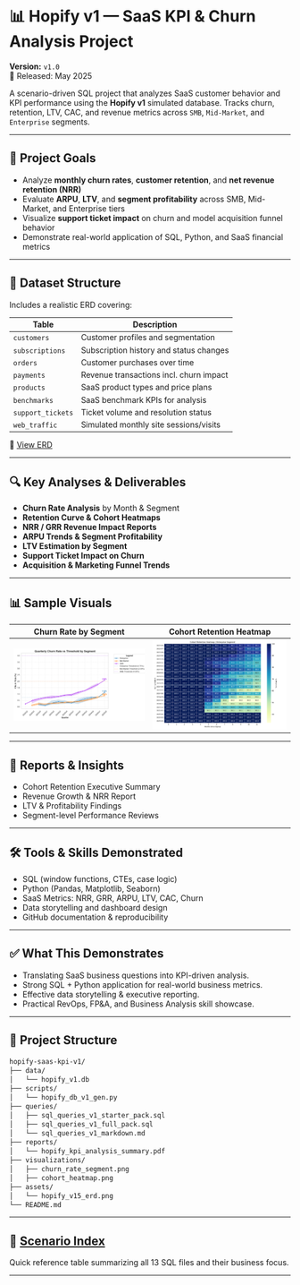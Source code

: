# 📊 Hopify v1 — SaaS KPI & Churn Analysis Project

**Version:** `v1.0`  
📅 Released: May 2025

A scenario-driven SQL project that analyzes SaaS customer behavior and KPI performance using the **Hopify v1** simulated database. Tracks churn, retention, LTV, CAC, and revenue metrics across `SMB`, `Mid-Market`, and `Enterprise` segments.

---

## 🎯 Project Goals

- Analyze **monthly churn rates**, **customer retention**, and **net revenue retention (NRR)**
- Evaluate **ARPU**, **LTV**, and **segment profitability** across SMB, Mid-Market, and Enterprise tiers
- Visualize **support ticket impact** on churn and model acquisition funnel behavior
- Demonstrate real-world application of SQL, Python, and SaaS financial metrics

---

## 🧩 Dataset Structure

Includes a realistic ERD covering:

| Table             | Description                              |
|------------------|------------------------------------------|
| `customers`       | Customer profiles and segmentation       |
| `subscriptions`   | Subscription history and status changes  |
| `orders`          | Customer purchases over time             |
| `payments`        | Revenue transactions incl. churn impact  |
| `products`        | SaaS product types and price plans       |
| `benchmarks`      | SaaS benchmark KPIs for analysis         |
| `support_tickets` | Ticket volume and resolution status      |
| `web_traffic`     | Simulated monthly site sessions/visits   |

📎 [View ERD](./hopify_v1_erd.png)

---

## 🔍 Key Analyses & Deliverables

- **Churn Rate Analysis** by Month & Segment
- **Retention Curve & Cohort Heatmaps**
- **NRR / GRR Revenue Impact Reports**
- **ARPU Trends & Segment Profitability**
- **LTV Estimation by Segment**
- **Support Ticket Impact on Churn**
- **Acquisition & Marketing Funnel Trends**

---

## 📊 Sample Visuals

| Churn Rate by Segment | Cohort Retention Heatmap |
|-----------------------|--------------------------|
| ![](visuals/01_Project_Churn_Retention_Analysis/01-hopify-monthly-churn-seg-line-chart.png) | ![](visuals/01_Project_Churn_Retention_Analysis/01-hopify-cohort-retention-heatmap-enterprise.png) |


---

## 📝 Reports & Insights

- Cohort Retention Executive Summary
- Revenue Growth & NRR Report
- LTV & Profitability Findings
- Segment-level Performance Reviews

---

## 🛠️ Tools & Skills Demonstrated

- SQL (window functions, CTEs, case logic)
- Python (Pandas, Matplotlib, Seaborn)
- SaaS Metrics: NRR, GRR, ARPU, LTV, CAC, Churn
- Data storytelling and dashboard design
- GitHub documentation & reproducibility

---

## ✅ What This Demonstrates

- Translating SaaS business questions into KPI-driven analysis.
- Strong SQL + Python application for real-world business metrics.
- Effective data storytelling & executive reporting.
- Practical RevOps, FP&A, and Business Analysis skill showcase.

---

## 📁 Project Structure

```plaintext
hopify-saas-kpi-v1/
├── data/
│   └── hopify_v1.db
├── scripts/
│   └── hopify_db_v1_gen.py
├── queries/
│   ├── sql_queries_v1_starter_pack.sql
│   ├── sql_queries_v1_full_pack.sql
│   └── sql_queries_v1_markdown.md
├── reports/
│   └── hopify_kpi_analysis_summary.pdf
├── visualizations/
│   ├── churn_rate_segment.png
│   ├── cohort_heatmap.png
├── assets/
│   └── hopify_v15_erd.png
└── README.md

```

---


## 📑 [Scenario Index](hopify_sql_scenarios_index.md)  
Quick reference table summarizing all 13 SQL files and their business focus.


---


